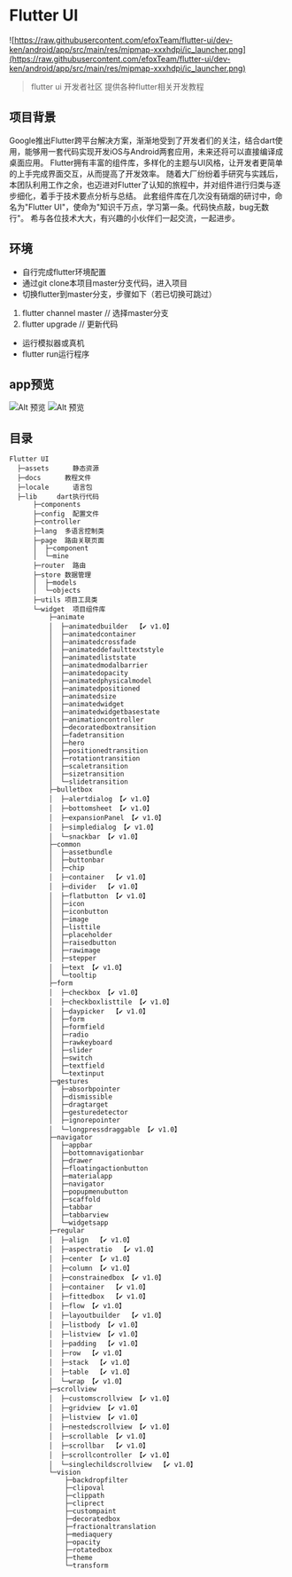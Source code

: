 # Flutter UI
![https://raw.githubusercontent.com/efoxTeam/flutter-ui/dev-ken/android/app/src/main/res/mipmap-xxxhdpi/ic_launcher.png](https://raw.githubusercontent.com/efoxTeam/flutter-ui/dev-ken/android/app/src/main/res/mipmap-xxxhdpi/ic_launcher.png)

> flutter ui 开发者社区 提供各种flutter相关开发教程

## 项目背景
Google推出Flutter跨平台解决方案，渐渐地受到了开发者们的关注，结合dart使用，能够用一套代码实现开发iOS与Android两套应用，未来还将可以直接编译成桌面应用。
Flutter拥有丰富的组件库，多样化的主题与UI风格，让开发者更简单的上手完成界面交互，从而提高了开发效率。
随着大厂纷纷着手研究与实践后，本团队利用工作之余，也迈进对Flutter了认知的旅程中，并对组件进行归类与逐步细化，着手于技术要点分析与总结。
此套组件库在几次没有硝烟的研讨中，命名为"Flutter UI"，使命为"知识千万点，学习第一条。代码快点敲，bug无数行"。
希与各位技术大大，有兴趣的小伙伴们一起交流，一起进步。

## 环境
- 自行完成flutter环境配置
- 通过git clone本项目master分支代码，进入项目
- 切换flutter到master分支，步骤如下（若已切换可跳过）
> 
1. flutter channel master // 选择master分支
2. flutter upgrade // 更新代码  
- 运行模拟器或真机
- flutter run运行程序

## app预览

![Alt 预览](readme/flutter_ui2.gif)
![Alt 预览](readme/flutter_ui3.gif)



## 目录
```
Flutter UI
  ├─assets      静态资源
  ├─docs      教程文件
  ├─locale      语言包
  ├─lib     dart执行代码
      ├─components
      ├─config  配置文件
      ├─controller
      ├─lang  多语言控制类
      ├─page  路由关联页面
      │  ├─component
      │  └─mine
      ├─router  路由
      ├─store 数据管理
      │  ├─models
      │  └─objects
      ├─utils 项目工具类
      └─widget  项目组件库
          ├─animate
          │  ├─animatedbuilder  【✔️ v1.0】
          │  ├─animatedcontainer
          │  ├─animatedcrossfade
          │  ├─animateddefaulttextstyle
          │  ├─animatedliststate
          │  ├─animatedmodalbarrier
          │  ├─animatedopacity
          │  ├─animatedphysicalmodel
          │  ├─animatedpositioned
          │  ├─animatedsize
          │  ├─animatedwidget
          │  ├─animatedwidgetbasestate
          │  ├─animationcontroller
          │  ├─decoratedboxtransition
          │  ├─fadetransition
          │  ├─hero
          │  ├─positionedtransition
          │  ├─rotationtransition
          │  ├─scaletransition
          │  ├─sizetransition
          │  └─slidetransition
          ├─bulletbox
          │  ├─alertdialog 【✔️ v1.0】
          │  ├─bottomsheet 【✔️ v1.0】
          │  ├─expansionPanel 【✔️ v1.0】
          │  ├─simpledialog 【✔️ v1.0】
          │  └─snackbar 【✔️ v1.0】
          ├─common
          │  ├─assetbundle
          │  ├─buttonbar
          │  ├─chip
          │  ├─container  【✔️ v1.0】
          │  ├─divider  【✔️ v1.0】
          │  ├─flatbutton 【✔️ v1.0】
          │  ├─icon
          │  ├─iconbutton
          │  ├─image
          │  ├─listtile
          │  ├─placeholder
          │  ├─raisedbutton
          │  ├─rawimage
          │  ├─stepper
          │  ├─text 【✔️ v1.0】
          │  └─tooltip
          ├─form
          │  ├─checkbox 【✔️ v1.0】
          │  ├─checkboxlisttile 【✔️ v1.0】
          │  ├─daypicker  【✔️ v1.0】
          │  ├─form
          │  ├─formfield
          │  ├─radio
          │  ├─rawkeyboard
          │  ├─slider
          │  ├─switch
          │  ├─textfield
          │  └─textinput
          ├─gestures
          │  ├─absorbpointer
          │  ├─dismissible
          │  ├─dragtarget
          │  ├─gesturedetector
          │  ├─ignorepointer
          │  └─longpressdraggable 【✔️ v1.0】
          ├─navigator
          │  ├─appbar
          │  ├─bottomnavigationbar
          │  ├─drawer
          │  ├─floatingactionbutton
          │  ├─materialapp
          │  ├─navigator
          │  ├─popupmenubutton
          │  ├─scaffold
          │  ├─tabbar
          │  ├─tabbarview
          │  └─widgetsapp
          ├─regular
          │  ├─align  【✔️ v1.0】
          │  ├─aspectratio  【✔️ v1.0】
          │  ├─center 【✔️ v1.0】
          │  ├─column 【✔️ v1.0】
          │  ├─constrainedbox 【✔️ v1.0】
          │  ├─container  【✔️ v1.0】
          │  ├─fittedbox  【✔️ v1.0】
          │  ├─flow 【✔️ v1.0】
          │  ├─layoutbuilder  【✔️ v1.0】
          │  ├─listbody 【✔️ v1.0】
          │  ├─listview 【✔️ v1.0】
          │  ├─padding  【✔️ v1.0】
          │  ├─row  【✔️ v1.0】
          │  ├─stack  【✔️ v1.0】
          │  ├─table  【✔️ v1.0】
          │  └─wrap 【✔️ v1.0】
          ├─scrollview
          │  ├─customscrollview 【✔️ v1.0】
          │  ├─gridview 【✔️ v1.0】
          │  ├─listview 【✔️ v1.0】
          │  ├─nestedscrollview 【✔️ v1.0】
          │  ├─scrollable 【✔️ v1.0】
          │  ├─scrollbar  【✔️ v1.0】
          │  ├─scrollcontroller 【✔️ v1.0】
          │  └─singlechildscrollview  【✔️ v1.0】
          └─vision
              ├─backdropfilter
              ├─clipoval
              ├─clippath
              ├─cliprect
              ├─custompaint
              ├─decoratedbox
              ├─fractionaltranslation
              ├─mediaquery
              ├─opacity
              ├─rotatedbox
              ├─theme
              └─transform
```

